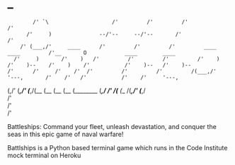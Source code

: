 #               _                                                                                                                     
            /' `\                    /'         /'         /'                                /'                                     
          /'     )               --/'--     --/'--       /'                                /'                                       
        /' (___,/'     ____      /'         /'         /'         ____      ____         /'__       O            ____        ____   
      /'     )       /'    )   /'         /'         /'         /'    )   /'    )--    /'    )    /'           /'    )--   /'    )--
    /'      /'     /'    /'  /'         /'         /'         /(___,/'   '---,       /'    /'   /'           /'    /'     '---,     
(,/' (___,/'      (___,/(__ (__        (__        (__        (________ (___,/      /'    /(__  (__         /(___,/'     (___,/      
                                                                                                         /'                         
                                                                                                       /'                           
                                                                                                     /'                             

Battleships: Command your fleet, unleash devastation, and conquer the seas in this epic game of naval warfare!

Battlships is a Python based terminal game which runs in the Code Institute mock terminal on Heroku
